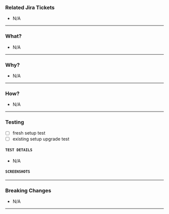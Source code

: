 <!--- Please try to use bullet points under each heading as much as possible -->
<!--- If there is nothing to mention, please keep only one point with N/A -->
<!--- DO NOT MODIFY THE HEADER NAMES -->

### Related Jira Tickets
<!--- Please mention the Jira tickets using the following format: [JIRA-LABEL](URL) -->
<!--- MANDATORY (can't be N/A) for fix, enh, feat, break -->
- N/A

-----

### What?
<!--- Describe what the problem being addressed here is -->
- N/A

-----

### Why?
<!--- Describe why do we need to address this problem -->
- N/A

-----

### How?
<!--- Describe how are you addressing this problem -->
- N/A

-----

### Testing
<!--- mark all the tests which were conducted and that succeeded -->
- [ ] fresh setup test
- [ ] existing setup upgrade test

#### `TEST DETAILS`
<!--- Elaborate on the tests conducted -->
- N/A

#### `SCREENSHOTS`
<!--- Attach any screenshots which you can reference using any labels -->


-----

### Breaking Changes
<!--- list down the breaking changes associated with this pull request -->
<!--- MANDATORY (can't be N/A) for break -->
- N/A

-----

<!--- Example Pull Request Titles:

fix(PLAT-1234): this is a bugfix pr
enh(PLAT-1234): this is a enhancement pr
feat(PLAT-1234): this is a feature pr
break(PLAT-1234): this is a breaking change pr
chore: this is a chore pr

-->
